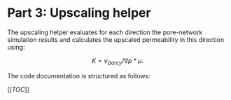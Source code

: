 # Part 3: Upscaling helper

The upscaling helper evaluates for each direction the pore-network simulation results and calculates the upscaled permeability in this direction using:

```math
 K = v_{Darcy} / \nabla p * \mu.
```

The code documentation is structured as follows:

[[_TOC_]]
